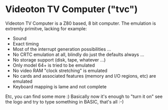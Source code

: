 # Videoton TV Computer ("tvc")

Videoton TV Computer is a Z80 based, 8 bit computer. The emulation is extremly
primitve, lacking for example:

* Sound
* Exact timing
* Most of the interrupt generation possibilities ...
* No CRTC emulation at all, blindly do just the defaults always ...
* No storage support (disk, tape, whatever ...)
* Only model 64+ is tried to be emulated
* No video RAM "clock stretching" is emulated
* No cards and associated features (memory and I/O regions, etc) are emulated
* Keyboard mapping is lame and not complete

Etc, you can find some more :) Basically now it's enough to "turn it on" see the
logo and try to type something in BASIC, that's all :-)
